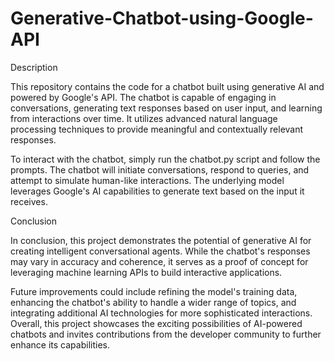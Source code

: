 # Generative-Chatbot-using-Google-API


Description

This repository contains the code for a chatbot built using generative AI and powered by Google's API. The chatbot is capable of engaging in conversations, generating text responses based on user input, and learning from interactions over time. It utilizes advanced natural language processing techniques to provide meaningful and contextually relevant responses.

To interact with the chatbot, simply run the chatbot.py script and follow the prompts. The chatbot will initiate conversations, respond to queries, and attempt to simulate human-like interactions. The underlying model leverages Google's AI capabilities to generate text based on the input it receives.

Conclusion

In conclusion, this project demonstrates the potential of generative AI for creating intelligent conversational agents. While the chatbot's responses may vary in accuracy and coherence, it serves as a proof of concept for leveraging machine learning APIs to build interactive applications.

Future improvements could include refining the model's training data, enhancing the chatbot's ability to handle a wider range of topics, and integrating additional AI technologies for more sophisticated interactions. Overall, this project showcases the exciting possibilities of AI-powered chatbots and invites contributions from the developer community to further enhance its capabilities.
